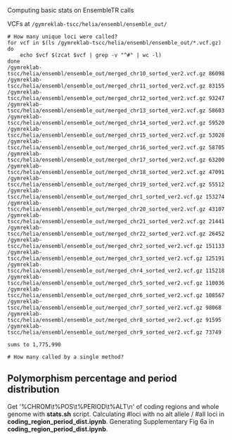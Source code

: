 Computing basic stats on EnsembleTR calls

VCFs at `/gymreklab-tscc/helia/ensembl/ensemble_out/`

```
# How many unique loci were called?
for vcf in $(ls /gymreklab-tscc/helia/ensembl/ensemble_out/*.vcf.gz)
do 
    echo $vcf $(zcat $vcf | grep -v "^#" | wc -l)
done
/gymreklab-tscc/helia/ensembl/ensemble_out/merged_chr10_sorted_ver2.vcf.gz 86098
/gymreklab-tscc/helia/ensembl/ensemble_out/merged_chr11_sorted_ver2.vcf.gz 83155
/gymreklab-tscc/helia/ensembl/ensemble_out/merged_chr12_sorted_ver2.vcf.gz 93247
/gymreklab-tscc/helia/ensembl/ensemble_out/merged_chr13_sorted_ver2.vcf.gz 58603
/gymreklab-tscc/helia/ensembl/ensemble_out/merged_chr14_sorted_ver2.vcf.gz 59520
/gymreklab-tscc/helia/ensembl/ensemble_out/merged_chr15_sorted_ver2.vcf.gz 53028
/gymreklab-tscc/helia/ensembl/ensemble_out/merged_chr16_sorted_ver2.vcf.gz 58705
/gymreklab-tscc/helia/ensembl/ensemble_out/merged_chr17_sorted_ver2.vcf.gz 63200
/gymreklab-tscc/helia/ensembl/ensemble_out/merged_chr18_sorted_ver2.vcf.gz 47091
/gymreklab-tscc/helia/ensembl/ensemble_out/merged_chr19_sorted_ver2.vcf.gz 55512
/gymreklab-tscc/helia/ensembl/ensemble_out/merged_chr1_sorted_ver2.vcf.gz 153274
/gymreklab-tscc/helia/ensembl/ensemble_out/merged_chr20_sorted_ver2.vcf.gz 43107
/gymreklab-tscc/helia/ensembl/ensemble_out/merged_chr21_sorted_ver2.vcf.gz 21441
/gymreklab-tscc/helia/ensembl/ensemble_out/merged_chr22_sorted_ver2.vcf.gz 26452
/gymreklab-tscc/helia/ensembl/ensemble_out/merged_chr2_sorted_ver2.vcf.gz 151133
/gymreklab-tscc/helia/ensembl/ensemble_out/merged_chr3_sorted_ver2.vcf.gz 125191
/gymreklab-tscc/helia/ensembl/ensemble_out/merged_chr4_sorted_ver2.vcf.gz 115218
/gymreklab-tscc/helia/ensembl/ensemble_out/merged_chr5_sorted_ver2.vcf.gz 110036
/gymreklab-tscc/helia/ensembl/ensemble_out/merged_chr6_sorted_ver2.vcf.gz 108567
/gymreklab-tscc/helia/ensembl/ensemble_out/merged_chr7_sorted_ver2.vcf.gz 98068
/gymreklab-tscc/helia/ensembl/ensemble_out/merged_chr8_sorted_ver2.vcf.gz 91595
/gymreklab-tscc/helia/ensembl/ensemble_out/merged_chr9_sorted_ver2.vcf.gz 73749

sums to 1,775,990

# How many called by a single method?
```



## Polymorphism percentage and period distribution 

Get '%CHROM\t%POS\t%PERIOD\t%ALT\n' of coding regions and whole genome with **stats.sh** script. 
Calculating #loci with no alt allele / #all loci in **coding_region_period_dist.ipynb**.
Generating Supplementary Fig 6a in **coding_region_period_dist.ipynb**.

